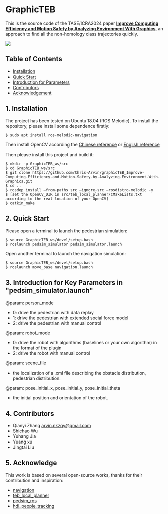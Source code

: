 # GraphicTEB
This is the source code of the TASE/ICRA2024 paper [**Improve Computing Efficiency and Motion Safety by Analyzing Environment With Graphics**](https://ieeexplore.ieee.org/document/10210322), an approach to find all the non-homology class trajectories quickly.

[![](https://res.cloudinary.com/marcomontalbano/image/upload/v1668649862/video_to_markdown/images/youtube--SzZGKdbzH9Q-c05b58ac6eb4c4700831b2b3070cd403.jpg)](https://www.youtube.com/watch?v=SzZGKdbzH9Q "")


## Table of Contents
* [Installation](#1-Installation)
* [Quick Start](#2-Quick-Start)
* [Introduction for Parameters](#5-acknowledge)
* [Contributors](#4-Contributors)
* [Acknowledgement](#5-acknowledge)


## 1. Installation
The project has been tested on Ubuntu 18.04 (ROS Melodic). To install the repository, please install some dependence firstly: 
```
$ sudo apt install ros-melodic-navigation
```
Then install OpenCV according the [Chinese reference](https://blog.csdn.net/KIK9973/article/details/118830187) or [English reference](https://docs.opencv.org/4.x/d7/d9f/tutorial_linux_install.html)

Then please install this project and build it: 
```
$ mkdir -p GraphicTEB_ws/src
$ cd GraphicTEB_ws/src
$ git clone https://github.com/Chris-Arvin/graphicTEB_Improve-Computing-Efficiency-and-Motion-Safety-by-Analyzing-Environment-With-Graphics.git
$ cd ..
$ rosdep install –from-paths src –ignore-src –rosdistro-melodic -y
$ [set the OpenCV_DIR in src/teb_local_planner/CMakeLists.txt according to the real location of your OpenCV]
$ catkin_make
```


## 2. Quick Start
Please open a terminal to launch the pedestrian simulation: 
```
$ source GraphicTEB_ws/devel/setup.bash
$ roslaunch pedsim_simulator pedsim_simulator.launch
```
Open another terminal to launch the navigation simulation: 
```
$ source GraphicTEB_ws/devel/setup.bash
$ roslaunch move_base navigation.launch
```


## 3. Introduction for Key Parameters in "pedsim_simulator.launch"
@param: person_mode
* 0: drive the pedestrian with data replay
* 1: drive the pedestrian with extended social force model
* 2: drive the pedestrian with manual control

@param: robot_mode
* 0: drive the robot with algorithms (baselines or your own algorithm) in the format of the plugin
* 2: drive the robot with manual control

@param: scene_file
* the localization of a .xml file describing the obstacle distribution, pedestrian distribution. 

@param: pose_initial_x, pose_initial_y, pose_initial_theta
* the initial position and orientation of the robot.


## 4. Contributors
* Qianyi Zhang  arvin.nkzqy@gmail.com
* Shichao Wu
* Yuhang Jia
* Yuang xu
* Jingtai Liu

## 5. Acknowledge
This work is based on several open-source works, thanks for their contribution and inspiration: 
* [navigation](https://github.com/ros-planning/navigation)
* [teb_local_planner](https://github.com/rst-tu-dortmund/teb_local_planner)
* [pedsim_ros](https://github.com/srl-freiburg/pedsim_ros)
* [hdl_people_tracking](https://github.com/koide3/hdl_people_tracking)

